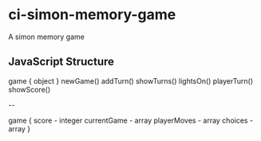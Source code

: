 # ci-simon-memory-game
 A simon memory game

## JavaScript Structure
game { object }
newGame()
addTurn()
showTurns()
lightsOn()
playerTurn()
showScore()

--

game {
  score - integer
  currentGame - array
  playerMoves - array
  choices - array
}